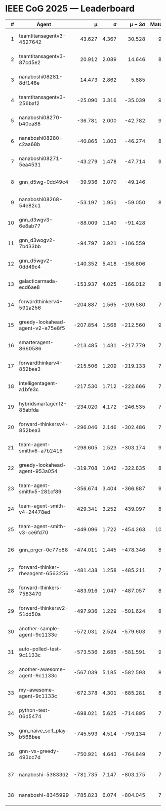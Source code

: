 # IEEE CoG 2025 — Leaderboard

| # | Agent | μ | σ | μ − 3σ | Matches | Updated |
|---:|---|---:|---:|---:|---:|---|
| 1 | teamtitansagentv3-4527642 | 43.627 | 4.367 | 30.528 | 9376 | 2025-08-31 02:30 |
| 2 | teamtitansagentv3-87cd5e2 | 20.912 | 2.089 | 14.646 | 8538 | 2025-08-31 02:30 |
| 3 | nanaboshi08281-8df146e | 14.473 | 2.862 | 5.885 | 376 | 2025-08-31 02:30 |
| 4 | teamtitansagentv3-256baf2 | -25.090 | 3.316 | -35.039 | 9254 | 2025-08-31 02:30 |
| 5 | nanaboshi08270-b40ea88 | -36.781 | 2.000 | -42.782 | 9240 | 2025-08-31 02:30 |
| 6 | nanaboshi08280-c2aa68b | -40.865 | 1.803 | -46.274 | 8658 | 2025-08-31 02:30 |
| 7 | nanaboshi08271-5ea4531 | -43.279 | 1.478 | -47.714 | 9138 | 2025-08-31 02:30 |
| 8 | gnn_d5wg-0dd49c4 | -39.936 | 3.070 | -49.146 | 200 | 2025-08-31 02:30 |
| 9 | nanaboshi08268-54e82c1 | -53.197 | 1.951 | -59.050 | 8920 | 2025-08-31 02:30 |
| 10 | gnn_d3wgv3-6e8ab77 | -88.009 | 1.140 | -91.428 | 258 | 2025-08-31 02:30 |
| 11 | gnn_d3wogv2-7bd33bb | -94.797 | 3.921 | -106.559 | 414 | 2025-08-31 02:30 |
| 12 | gnn_d5wgv2-0dd49c4 | -140.352 | 5.418 | -156.606 | 306 | 2025-08-31 02:30 |
| 13 | galacticarmada-ecd6ae8 | -153.937 | 4.025 | -166.012 | 8600 | 2025-08-31 02:30 |
| 14 | forwardthinkerv4-591a256 | -204.887 | 1.565 | -209.580 | 7570 | 2025-08-31 02:30 |
| 15 | greedy-lookahead-agent-v2-e75e8f5 | -207.854 | 1.568 | -212.560 | 9300 | 2025-08-31 02:30 |
| 16 | smarteragent-8660586 | -213.485 | 1.431 | -217.779 | 7542 | 2025-08-31 02:30 |
| 17 | forwardthinkerv4-852bea3 | -215.506 | 1.209 | -219.133 | 7453 | 2025-08-31 02:30 |
| 18 | intelligentagent-a1bfe3c | -217.530 | 1.712 | -222.666 | 7617 | 2025-08-31 02:30 |
| 19 | hybridsmartagent2-85abfda | -234.020 | 4.172 | -246.535 | 7730 | 2025-08-31 02:30 |
| 20 | forward-thinkersv4-852bea3 | -296.046 | 2.146 | -302.486 | 7324 | 2025-08-31 02:30 |
| 21 | team-agent-smithv6-a7b2416 | -298.605 | 1.523 | -303.174 | 9580 | 2025-08-31 02:30 |
| 22 | greedy-lookahead-agent-953a054 | -319.708 | 1.042 | -322.835 | 8268 | 2025-08-31 02:30 |
| 23 | team-agent-smithv5-281cf89 | -356.674 | 3.404 | -366.887 | 9840 | 2025-08-31 02:30 |
| 24 | team-agent-smith-v4-24478ed | -429.341 | 3.252 | -439.097 | 8578 | 2025-08-31 02:30 |
| 25 | team-agent-smith-v3-ce6fd70 | -449.096 | 1.722 | -454.263 | 10158 | 2025-08-31 02:30 |
| 26 | gnn_prgcr-0c77b88 | -474.011 | 1.445 | -478.346 | 8430 | 2025-08-31 02:30 |
| 27 | forward-thinker-rheaagent-6563256 | -481.438 | 1.258 | -485.211 | 7924 | 2025-08-31 02:30 |
| 28 | forward-thinkers-7583470 | -483.916 | 1.047 | -487.057 | 8680 | 2025-08-31 02:30 |
| 29 | forward-thinkersv2-51dd50a | -497.936 | 1.229 | -501.624 | 8316 | 2025-08-31 02:30 |
| 30 | another-sample-agent-9c1133c | -572.031 | 2.524 | -579.603 | 9220 | 2025-08-31 02:30 |
| 31 | auto-polled-test-9c1133c | -573.536 | 2.685 | -581.591 | 9080 | 2025-08-31 02:30 |
| 32 | another-awesome-agent-9c1133c | -567.039 | 5.185 | -582.593 | 8540 | 2025-08-31 02:30 |
| 33 | my-awesome-agent-9c1133c | -672.378 | 4.301 | -685.281 | 8880 | 2025-08-31 02:30 |
| 34 | python-test-06d5474 | -698.021 | 5.625 | -714.895 | 7680 | 2025-08-31 02:30 |
| 35 | gnn_naive_self_play-b568bee | -745.593 | 4.514 | -759.134 | 7840 | 2025-08-31 02:30 |
| 36 | gnn-vs-greedy-493cc7d | -750.921 | 4.643 | -764.849 | 7860 | 2025-08-31 02:30 |
| 37 | nanaboshi-53833d2 | -781.735 | 7.147 | -803.175 | 7040 | 2025-08-31 02:30 |
| 38 | nanaboshi-8345999 | -785.823 | 6.074 | -804.045 | 7810 | 2025-08-31 02:30 |

